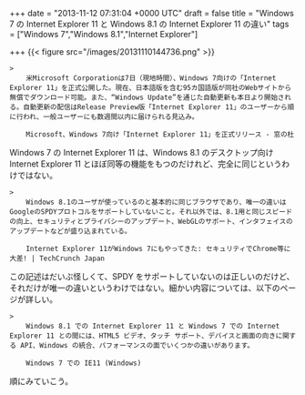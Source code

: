 
+++
date = "2013-11-12 07:31:04 +0000 UTC"
draft = false
title = "Windows 7 の Internet Explorer 11 と Windows 8.1 の Internet Explorer 11 の違い"
tags = ["Windows 7","Windows 8.1","Internet Explorer"]

+++
{{< figure src="/images/20131110144736.png"  >}}<br/>


    >
        米Microsoft Corporationは7日（現地時間）、Windows 7向けの「Internet Explorer 11」を正式公開した。現在、日本語版を含む95カ国語版が同社のWebサイトから無償でダウンロード可能。また、“Windows Update”を通じた自動更新も本日より開始される。自動更新の配信はRelease Preview版「Internet Explorer 11」のユーザーから順に行われ、一般ユーザーにも数週間以内に届けられる見込み。

        Microsoft、Windows 7向け「Internet Explorer 11」を正式リリース - 窓の杜
    
Windows 7 の Internet Explorer 11 は、Windows 8.1 のデスクトップ向け Internet Explorer 11 とほぼ同等の機能をもつのだけれど、完全に同じというわけではない。

    >
        Windows 8.1のユーザが使っているのと基本的に同じブラウザであり、唯一の違いはGoogleのSPDYプロトコルをサポートしていないこと。それ以外では、8.1用と同じスピードの向上、セキュリティとプライバシーのアップデート、WebGLのサポート、インタフェイスのアップデートなどが盛り込まれている。

        Internet Explorer 11がWindows 7にもやってきた: セキュリティでChrome等に大差! | TechCrunch Japan
    
この記述はだいぶ怪しくて、SPDY をサポートしていないのは正しいのだけど、それだけが唯一の違いというわけではない。細かい内容については、以下のページが詳しい。

    >
        Windows 8.1 での Internet Explorer 11 と Windows 7 での Internet Explorer 11 との間には、HTML5 ビデオ、タッチ サポート、デバイスと画面の向きに関する API、Windows の統合、パフォーマンスの面でいくつかの違いがあります。

        Windows 7 での IE11 (Windows)
    
順にみていこう。


